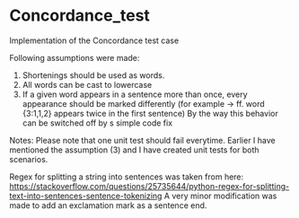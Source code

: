 # Concordance_test
Implementation of the Concordance test case

Following assumptions were made:
1. Shortenings should be used as words.
2. All words can be cast to lowercase
3. If a given word appears in a sentence more than once, every appearance should be marked differently (for example -> ff. word {3:1,1,2} appears twice in the first sentence)
	By the way this behavior can be switched off by s simple code fix

Notes:
Please note that one unit test should fail everytime. Earlier I have mentioned the assumption (3) and I have created unit tests for both scenarios. 

Regex for splitting a string into sentences was taken from here: https://stackoverflow.com/questions/25735644/python-regex-for-splitting-text-into-sentences-sentence-tokenizing
A very minor modification was made to add an exclamation mark as a sentence end.
	
